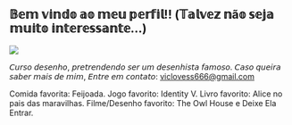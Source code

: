 ## 𝔹𝕖𝕞 𝕧𝕚𝕟𝕕𝕠 𝕒𝕠 𝕞𝕖𝕦 𝕡𝕖𝕣𝕗𝕚𝕝!! (𝕋𝕒𝕝𝕧𝕖𝕫 𝕟ã𝕠 𝕤𝕖𝕛𝕒 𝕞𝕦𝕚𝕥𝕠 𝕚𝕟𝕥𝕖𝕣𝕖𝕤𝕤𝕒𝕟𝕥𝕖...) 

![](https://cdn.pixabay.com/animation/2024/02/23/14/13/14-13-00-862_512.gif)

𝘊𝘶𝘳𝘴𝘰 𝘥𝘦𝘴𝘦𝘯𝘩𝘰, 𝘱𝘳𝘦𝘵𝘳𝘦𝘯𝘥𝘦𝘯𝘥𝘰 𝘴𝘦𝘳 𝘶𝘮 𝘥𝘦𝘴𝘦𝘯𝘩𝘪𝘴𝘵𝘢 𝘧𝘢𝘮𝘰𝘴𝘰.
𝘊𝘢𝘴𝘰 𝘲𝘶𝘦𝘪𝘳𝘢 𝘴𝘢𝘣𝘦𝘳 𝘮𝘢𝘪𝘴 𝘥𝘦 𝘮𝘪𝘮, 𝘌𝘯𝘵𝘳𝘦 𝘦𝘮 𝘤𝘰𝘯𝘵𝘢𝘵𝘰: viclovess666@gmail.com

Comida favorita: Feijoada.
Jogo favorito: Identity V.
Livro favorito: Alice no pais das maravilhas.
Filme/Desenho favorito: The Owl House e Deixe Ela Entrar.

<!--
**Luz-Noceda-Oficial/Luz-Noceda-Oficial** is a ✨ _special_ ✨ repository because its `README.md` (this file) appears on your GitHub profile.

Here are some ideas to get you started:

- 🔭 I’m currently working on ...
- 🌱 I’m currently learning ...
- 👯 I’m looking to collaborate on ...
- 🤔 I’m looking for help with ...
- 💬 Ask me about ...
- 📫 How to reach me: ...
- 😄 Pronouns: ...
- ⚡ Fun fact: ...
-->

